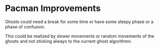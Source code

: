  
 # Pacman Improvements

 Ghosts could need a break for some time or have some sleepy phase or 
 a phase of confusion. 

 This could be realized by slower movements or random movements of the ghosts
 and not sticking always to the current ghost algorithmn. 



